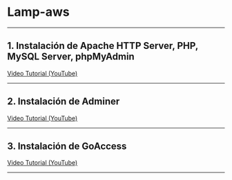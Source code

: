 # Lamp-aws


---

## 1. Instalación de Apache HTTP Server, PHP, MySQL Server, phpMyAdmin


[Video Tutorial (YouTube)](https://www.youtube.com/watch?v=RUrqe2h32lU)

---

## 2. Instalación de Adminer


[Video Tutorial (YouTube)](https://shape.host/resources/como-instalar-la-herramienta-de-administracion-de-bases-de-datos-adminer-en-ubuntu-22-04)

---

## 3. Instalación de GoAccess


[Video Tutorial (YouTube)](https://www.youtube.com/watch?v=vIlF7oxztuw)

---

